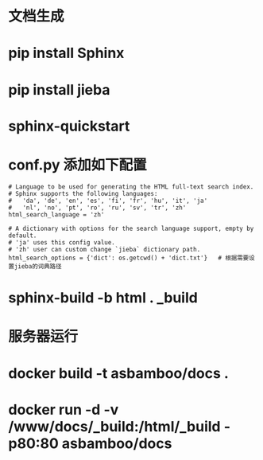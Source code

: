 文档生成
==================================

# pip install Sphinx
# pip install jieba
# sphinx-quickstart
# conf.py 添加如下配置 
	# Language to be used for generating the HTML full-text search index.
	# Sphinx supports the following languages:
	#   'da', 'de', 'en', 'es', 'fi', 'fr', 'hu', 'it', 'ja'
	#   'nl', 'no', 'pt', 'ro', 'ru', 'sv', 'tr', 'zh'
	html_search_language = 'zh'
	
	# A dictionary with options for the search language support, empty by default.
	# 'ja' uses this config value.
	# 'zh' user can custom change `jieba` dictionary path.
	html_search_options = {'dict': os.getcwd() + 'dict.txt'}   # 根据需要设置jieba的词典路径
# sphinx-build -b html . _build


服务器运行
==========================================================
# docker build -t asbamboo/docs .
# docker run -d -v /www/docs/_build:/html/_build -p80:80 asbamboo/docs
